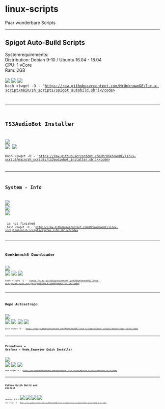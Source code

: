# linux-scripts
Paar wunderbare Scripts

-----


## Spigot Auto-Build Scripts
Systemrequirements:<br>
Distribution: Debian 9-10 / Ubuntu 16.04 - 18.04<br>
CPU: 1 vCore <br>
Ram: 2GB <br><br>
![](https://img.shields.io/badge/Debian%2010-work!-green) ![](https://img.shields.io/badge/Debian%209-work!-green) ![](https://img.shields.io/badge/Ubuntu%2018.04-work!-green)<br>
<code>bash <(wget -O - 'https://raw.githubusercontent.com/MrUnknownDE/linux-script/main/sh_scripts/spigot_autobild.sh')</code>


-----


## TS3AudioBot Installer
![](https://img.shields.io/badge/Debian%2010-work!-green) ![](https://img.shields.io/badge/Debian%209-work!-green) ![](https://img.shields.io/badge/Ubuntu%2018.04-work!-green)<br>
<code>bash <(wget -O - 'https://raw.githubusercontent.com/MrUnknownDE/linux-script/main/sh_scripts/ts3audiobot_installer.sh')</code>


-----


## System - Info
![](https://img.shields.io/badge/Debian%2010%20-%20error%20-%20red) ![](https://img.shields.io/badge/Debian%209%20-%20error%20-%20red) ![](https://img.shields.io/badge/Ubuntu%2018.04%20-error-%20red) <br> <br>
is not finished<br>
<code>bash <(wget -O - 'https://raw.githubusercontent.com/MrUnknownDE/linux-script/main/sh_scripts/system_info.sh')</code>


-----


## Geekbench5 Downloader
![](https://img.shields.io/badge/Debian%2010-work!-green) ![](https://img.shields.io/badge/Debian%209-work!-green) ![](https://img.shields.io/badge/Ubuntu%2020.04-work!-green) ![](https://img.shields.io/badge/Ubuntu%2018.04-work!-green)<br>
<code>bash <(wget -O - 'https://raw.githubusercontent.com/MrUnknownDE/linux-script/main/sh_scripts/geekbench_downloader.sh')</code>


-----


## Repo Autosetrepo
![](https://img.shields.io/badge/Debian%2011-testing!-black) ![](https://img.shields.io/badge/Debian%2010-work!-green) ![](https://img.shields.io/badge/Debian%209-work!-green) ![](https://img.shields.io/badge/Ubuntu--18.04-work!-green) ![](https://img.shields.io/badge/Ubuntu--16.04-work!-green)<br>
<code>bash <(wget -O - 'https://raw.githubusercontent.com/MrUnknownDE/linux-script/main/sh_scripts/Autosetrepo.sh')</code>


-----


## Prometheus + Grafana + Node_Exporter Quick Installer
![](https://img.shields.io/badge/Debian%2010-work!-green) ![](https://img.shields.io/badge/Debian%209-work!-green) ![](https://img.shields.io/badge/Ubuntu%2020.04-work!-green) ![](https://img.shields.io/badge/Ubuntu%2018.04-work!-green)<br>
<code>bash <(wget -O - 'https://raw.githubusercontent.com/MrUnknownDE/linux-script/main/sh_scripts/prometheus.sh')</code>


-----


## Python Quick Build and Install
Version: 3.9.2
![](https://img.shields.io/badge/Debian%2010-work!-green) ![](https://img.shields.io/badge/Debian%209-work!-green) ![](https://img.shields.io/badge/Ubuntu%2020.04-work!-green) ![](https://img.shields.io/badge/Ubuntu%2018.04-work!-green)<br>
<code>bash <(wget -O - 'https://raw.githubusercontent.com/MrUnknownDE/linux-script/main/sh_scripts/python-quick-build.sh')</code>